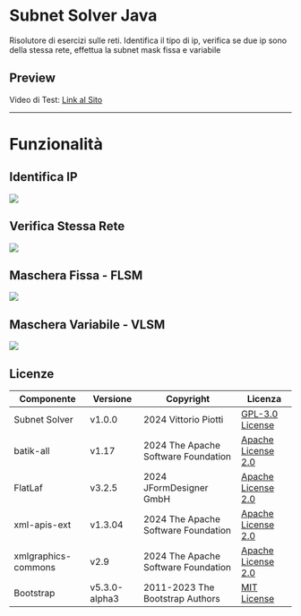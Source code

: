 # Subnet Solver Java
Risolutore di esercizi sulle reti. Identifica il tipo di ip, verifica se due ip sono della stessa rete, effettua la subnet mask fissa e variabile

## Preview

Video di Test: [Link al Sito](https://vittoriopiotti.altervista.org/FilaTre/Online/index.php)


---



# Funzionalità 

## Identifica IP

<img src="https://github.com/vittorioPiotti/Subnet-Solver-Java/blob/main/screenshots/ip.png" />

## Verifica Stessa Rete

<img src="https://github.com/vittorioPiotti/Subnet-Solver-Java/blob/main/screenshots/net.png" />

## Maschera Fissa - FLSM

<img src="https://github.com/vittorioPiotti/Subnet-Solver-Java/blob/main/screenshots/flsm.png" />

## Maschera Variabile - VLSM

<img src="https://github.com/vittorioPiotti/Subnet-Solver-Java/blob/main/screenshots/vlsm.png" />


## Licenze

| Componente          | Versione         | Copyright                                      | Licenza                                                                                            |
|---------------------|------------------|------------------------------------------------|----------------------------------------------------------------------------------------------------|
| Subnet Solver       | v1.0.0           | 2024 Vittorio Piotti                           | [GPL-3.0 License](https://github.com/vittorioPiotti/Subnet-Solver-Java/blob/main/LICENSE.md)       |
| batik-all           | v1.17            | 2024 The Apache Software Foundation            | [Apache License 2.0](https://xmlgraphics.apache.org/batik/license.html)                            |
| FlatLaf             | v3.2.5           | 2024 JFormDesigner GmbH                        | [Apache License 2.0](https://github.com/JFormDesigner/FlatLaf/blob/main/LICENSE)                   |
| xml-apis-ext        | v1.3.04          | 2024 The Apache Software Foundation            | [Apache License 2.0](https://xmlgraphics.apache.org/batik/license.html)                            |
| xmlgraphics-commons | v2.9             | 2024 The Apache Software Foundation            | [Apache License 2.0](https://xmlgraphics.apache.org/batik/license.html)                            |
| Bootstrap           | v5.3.0-alpha3    | 2011-2023 The Bootstrap Authors                | [MIT License](https://github.com/twbs/bootstrap/blob/main/LICENSE)                                 |
